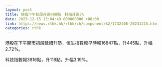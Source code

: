 ```yaml
---
layout: post
title: 恒指下午初段升逾400點　科指升逾3%
date: 2023-12-15 13:04:49.000000000 +08:00
link: https://news.rthk.hk/rthk/ch/component/k2/1732408-20231215.htm
categories: rthk
---
```


港股在下午開市初段延續升勢，恒生指數較早時報16847點，升445點，升幅2.72%。

科技指數報3816點，升118點，升幅3.19%。
